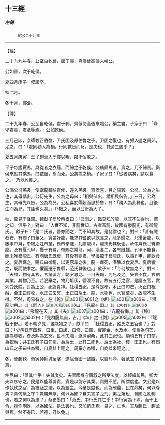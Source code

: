 

## 十三經

##### 左傳
　　　`昭公二十九年`

* * *

【經】

二十有九年春，公至自乾侯，居于鄆，齊侯使高張來唁公。

公如晉，次于乾侯。

夏四月庚子，叔詣卒。

秋七月。

冬十月，鄆潰。

【傳】

二十九年春，公至自乾侯，處于鄆。齊侯使高張來唁公，稱主君。子家子曰：「齊卑君矣，君祇辱焉。」公如乾侯。

三月己卯，京師殺召伯盈、尹氏固及原伯魯之子。尹固之復也，有婦人遇之周郊，尤之，曰：「處則勸人為禍，行則數日而反，是夫也，其過三歲乎？」

夏五月庚寅，王子趙車入于鄻以叛，陰不佞敗之。

平子每歲賈馬，具從者之衣屨，而歸之于乾侯。公執歸馬者，賣之，乃不歸馬。衛侯來獻其乘馬，曰啟服，塹而死。公將為之櫝。子家子曰：「從者病矣，請以食之。」乃以帷裹之。

公賜公衍羔裘，使獻龍輔於齊侯，遂入羔裘。齊侯喜，與之陽榖。公衍、公為之生也，其母偕出。公衍先生，公為之母曰：「相與偕出，請相與偕告。」三日，公為生，其母先以告，公為為兄。公私喜於陽榖而思於魯，曰：「務人為此禍也，且後生而為兄，其誣也久矣。」乃黜之，而以公衍為大子。

秋，龍見于絳郊。魏獻子問於蔡墨曰：「吾聞之，蟲莫知於龍，以其不生得也，謂之知。信乎？」對曰：「人實不知，非龍實知。古者畜龍，故國有豢龍氏，有御龍氏。」獻子曰：「是二氏者，吾亦聞之，而不知其故。是何謂也？」對曰：「昔有飂叔安，有裔子曰董父，實甚好龍，能求其耆欲以飲食之，龍多歸之，乃擾畜龍，以服事帝舜，帝賜之姓曰董，氏曰豢龍，封諸鬷川，鬷夷氏其後也。故帝舜氏世有畜龍。及有夏孔甲，擾于有帝，帝賜之乘龍，河、漢各二，各有雌雄。孔甲不能食，而未獲豢龍氏。有陶唐氏既衰，其後有劉累，學擾龍于豢龍氏，以事孔甲，能飲食之。夏后嘉之，賜氏曰御龍，以更豕韋之後。龍一雌死，潛醢以食夏后。夏后饗之，既而使求之。懼而遷于魯縣，范氏其後也。」獻子曰：「今何故無之？」對曰：「夫物，物有其官，官脩其方，朝夕思之。一日失職，則死及之。失官不食。官宿其業，其物乃至。若泯棄之，物乃坻伏，鬱湮不育。故有五行之官，是謂五官，實列受氏姓，封為上公，祀為貴神。社稷五祀，是尊是奉。木正曰句芒，火正曰祝融，金正曰蓐收，水正曰玄冥，土正曰后土。龍，水物也，水官棄矣，故龍不生得。不然，周易有之，在《乾》![a001](../../imgs/a001.gif)![a001](../../imgs/a001.gif)之《姤》![a001](../../imgs/a001.gif)![a006](../../imgs/a006.gif)曰：『潛龍勿用。』其《同人》![a001](../../imgs/a001.gif)![a008](../../imgs/a008.gif)曰：『見龍在田。』其《大有》![a008](../../imgs/a008.gif)![a001](../../imgs/a001.gif)曰：『飛龍在天。』其《夬》![a007](../../imgs/a007.gif)![a001](../../imgs/a001.gif)曰：『亢龍有悔。』其《坤》![a002](../../imgs/a002.gif)![a002](../../imgs/a002.gif)曰：『見群龍無首，吉。』《坤》之《剝》![a005](../../imgs/a005.gif)![a002](../../imgs/a002.gif)曰：『龍戰于野。』若不朝夕見，誰能物之？」獻子曰：「社稷五祀，誰氏之五官也？」對曰：「少皞氏有四叔，曰重、曰該、曰修、曰熙，實能金、木及水。使重為句芒，該為蓐收，修及熙為玄冥，世不失職，遂濟窮桑，此其三祀也。顓頊氏有子曰犂，為祝融；共工氏有子曰句龍，為后土，此其二祀也。后土為社，稷，田正也。有烈山氏之子曰柱為稷，自夏以上祀之。周棄亦為稷，自商以來祀之。」

冬，晉趙鞅、荀寅帥師城汝濱，遂賦晉國一鼓鐵，以鑄刑鼎，著范宣子所為刑書焉。

仲尼曰：「晉其亡乎！失其度矣。夫晉國將守唐叔之所受法度，以經緯其民，卿大夫以序守之。民是以能尊其貴，貴是以能守其業。貴賤不愆，所謂度也。文公是以作執秩之官，為被廬之法，以為盟主。今棄是度也，而為刑鼎，民在鼎矣，何以尊貴？貴何業之守？貴賤無序，何以為國？且夫宣子之刑，夷之蒐也，晉國之亂制也，若之何以為法？」蔡史墨曰：「范氏、中行氏其亡乎！中行寅為下卿，而干上令，擅作刑器，以為國法，是法姦也。又加范氏焉，易之，亡也。其及趙氏，趙孟與焉。然不得已，若德，可以免。」

* * *

